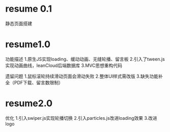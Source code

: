 # resume 0.1
静态页面搭建

# resume1.0

功能描述
1.原生JS实现loading、缓动动画、无缝轮播、留言板
2.引入了tween.js实现动画曲线，leanCloud后端数据库
3.MVC思想重构代码

遗留问题
1.鼠标滚轮持续滑动页面会滑动失败
2.整体UI样式需改版
3.缺失功能补全（PDF下载、留言数限制）

# resume2.0

优化
1.引入swiper.js实现轮播切换
2.引入particles.js改进loading效果
3.改进logo